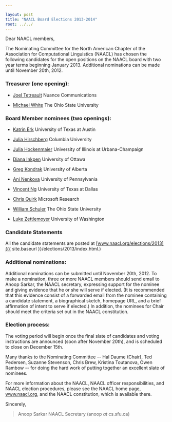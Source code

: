 ```yaml
---

layout: post
title: "NAACL Board Elections 2013-2014"
root: ../../
---
```


Dear NAACL members,

The Nominating Committee for the North American Chapter of the Association for Computational Linguistics (NAACL) has chosen the following candidates for the open positions on the NAACL board with two year terms beginning January 2013. Additional nominations can be made until November 20th, 2012.

### Treasurer (one opening):

-   [Joel Tetreault](http://www.cs.rochester.edu/~tetreaul/)
    Nuance Communications

<!-- -->


-   [Michael White](http://www.ling.ohio-state.edu/~mwhite/)
    The Ohio State University

### Board Member nominees (two openings):

-   [Katrin Erk](http://www.katrinerk.com/)
    University of Texas at Austin

<!-- -->


-   [Julia Hirschberg](http://www.cs.columbia.edu/~julia/)
    Columbia University

<!-- -->


-   [Julia Hockenmaier](http://www.cs.uiuc.edu/~juliahmr/)
    University of Illinois at Urbana-Champaign

<!-- -->


-   [Diana Inkpen](http://www.site.uottawa.ca/~diana/)
    University of Ottawa

<!-- -->


-   [Greg Kondrak](http://webdocs.cs.ualberta.ca/~kondrak/)
    University of Alberta

<!-- -->


-   [Ani Nenkova](http://www.cis.upenn.edu/~nenkova/)
    University of Pennsylvania

<!-- -->


-   [Vincent Ng](http://www.hlt.utdallas.edu/~vince/)
    University of Texas at Dallas

<!-- -->


-   [Chris Quirk](http://research.microsoft.com/en-us/people/chrisq/)
    Microsoft Research

<!-- -->


-   [William Schuler](http://www.ling.ohio-state.edu/~schuler/)
    The Ohio State University

<!-- -->


-   [Luke Zettlemoyer](http://homes.cs.washington.edu/~lsz/)
    University of Washington

### Candidate Statements

All the candidate statements are posted at [www.naacl.org/elections/2013]({{ site.baseurl }}/elections/2013/index.html.)

### Additional nominations:

Additional nominations can be submitted until November 20th, 2012. To make a nomination, three or more NAACL members should send email to Anoop Sarkar, the NAACL secretary, expressing support for the nominee and giving evidence that he or she will serve if elected. (It is recommended that this evidence consist of a forwarded email from the nominee containing a candidate statement, a biographical sketch, homepage URL, and a brief affirmation of intent to serve if elected.) In addition, the nominees for Chair should meet the criteria set out in the NAACL constitution.

### Election process:

The voting period will begin once the final slate of candidates and voting instructions are announced (soon after November 20th), and is scheduled to close on December 15th.

Many thanks to the Nominating Committee -- Hal Daume (Chair), Ted Pedersen, Suzanne Stevenson, Chris Brew, Kristina Toutanova, Owen Rambow -- for doing the hard work of putting together an excellent slate of nominees.

For more information about the NAACL, NAACL officer responsibilities, and NAACL election procedures, please see the NAACL home page, www.naacl.org, and the NAACL constitution, which is available there.

Sincerely,

> Anoop Sarkar
> NAACL Secretary
> (anoop *at* cs.sfu.ca)
